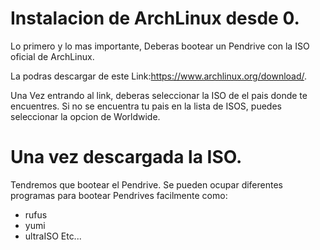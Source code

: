 # Instalacion de ArchLinux desde 0.

Lo primero y lo mas importante, Deberas bootear un Pendrive con la ISO oficial de ArchLinux.

La podras descargar de este Link:https://www.archlinux.org/download/.
 
Una Vez entrando al link, deberas seleccionar la ISO de el pais donde te encuentres. Si no se encuentra tu pais en la lista de ISOS, puedes seleccionar la opcion de Worldwide.

# Una vez descargada la ISO.
 
Tendremos que bootear el Pendrive. Se pueden ocupar diferentes programas para bootear Pendrives facilmente como:
 
- rufus
- yumi
- ultraISO
  Etc...
